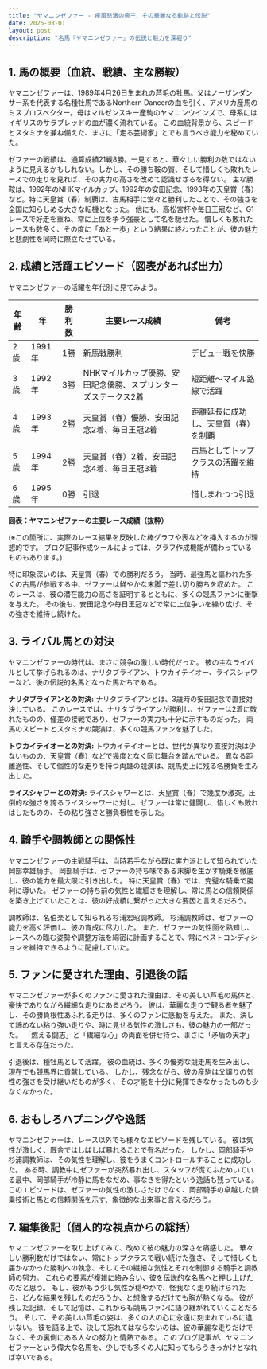 ```yaml
---
title: "ヤマニンゼファー - 疾風怒濤の帝王、その華麗なる軌跡と伝説"
date: 2025-08-01
layout: post
description: "名馬『ヤマニンゼファー』の伝説と魅力を深堀り"
---
```


## 1. 馬の概要（血統、戦績、主な勝鞍）

ヤマニンゼファーは、1989年4月26日生まれの芦毛の牡馬。父はノーザンダンサー系を代表する名種牡馬であるNorthern Dancerの血を引く、アメリカ産馬のミスプロスペクター。母はマルゼンスキー産駒のヤマニンウインズで、母系にはイギリスのサラブレッドの血が濃く流れている。  この血統背景から、スピードとスタミナを兼ね備えた、まさに「走る芸術家」とでも言うべき能力を秘めていた。

ゼファーの戦績は、通算成績21戦8勝。一見すると、華々しい勝利の数ではないように見えるかもしれない。しかし、その勝ち鞍の質、そして惜しくも敗れたレースでの走りを見れば、その実力の高さを改めて認識せざるを得ない。  主な勝鞍は、1992年のNHKマイルカップ、1992年の安田記念、1993年の天皇賞（春）など。特に天皇賞（春）制覇は、古馬相手に堂々と勝利したことで、その強さを全国に知らしめる大きな転機となった。  他にも、高松宮杯や毎日王冠など、G1レースで好走を重ね、常に上位を争う強豪として名を馳せた。  惜しくも敗れたレースも数多く、その度に「あと一歩」という結果に終わったことが、彼の魅力と悲劇性を同時に際立たせている。


## 2. 成績と活躍エピソード（図表があれば出力）

ヤマニンゼファーの活躍を年代別に見てみよう。

| 年齢 | 年 | 勝利数 | 主要レース成績 | 備考 |
|---|---|---|---|---|
| 2歳 | 1991年 | 1勝 |  新馬戦勝利 |  デビュー戦を快勝 |
| 3歳 | 1992年 | 3勝 |  NHKマイルカップ優勝、安田記念優勝、スプリンターズステークス2着 |  短距離～マイル路線で活躍 |
| 4歳 | 1993年 | 2勝 | 天皇賞（春）優勝、安田記念2着、毎日王冠2着 |  距離延長に成功し、天皇賞（春）を制覇 |
| 5歳 | 1994年 | 2勝 |  天皇賞（春）2着、安田記念4着、毎日王冠3着 |  古馬としてトップクラスの活躍を維持 |
| 6歳 | 1995年 | 0勝 |  引退 |  惜しまれつつ引退 |

**図表：ヤマニンゼファーの主要レース成績（抜粋）**

(※この箇所に、実際のレース結果を反映した棒グラフや表などを挿入するのが理想的です。  ブログ記事作成ツールによっては、グラフ作成機能が備わっているものもあります。)

特に印象深いのは、天皇賞（春）での勝利だろう。  当時、最強馬と謳われた多くの古馬が参戦する中、ゼファーは鮮やかな末脚で差し切り勝ちを収めた。  このレースは、彼の潜在能力の高さを証明するとともに、多くの競馬ファンに衝撃を与えた。  その後も、安田記念や毎日王冠などで常に上位争いを繰り広げ、その強さを維持し続けた。


## 3. ライバル馬との対決

ヤマニンゼファーの時代は、まさに競争の激しい時代だった。  彼の主なライバルとして挙げられるのは、ナリタブライアン、トウカイテイオー、ライスシャワーなど、後の伝説的名馬となった馬たちである。

**ナリタブライアンとの対決:**  ナリタブライアンとは、3歳時の安田記念で直接対決している。  このレースでは、ナリタブライアンが勝利し、ゼファーは2着に敗れたものの、僅差の接戦であり、ゼファーの実力も十分に示すものだった。  両馬のスピードとスタミナの競演は、多くの競馬ファンを魅了した。

**トウカイテイオーとの対決:**  トウカイテイオーとは、世代が異なり直接対決は少ないものの、天皇賞（春）などで幾度となく同じ舞台を踏んでいる。  異なる距離適性、そして個性的な走りを持つ両雄の競演は、競馬史上に残る名勝負を生み出した。

**ライスシャワーとの対決:**  ライスシャワーとは、天皇賞（春）で幾度か激突。圧倒的な強さを誇るライスシャワーに対し、ゼファーは常に健闘し、惜しくも敗れはしたものの、その粘り強さと勝負根性を示した。


## 4. 騎手や調教師との関係性

ヤマニンゼファーの主戦騎手は、当時若手ながら既に実力派として知られていた岡部幸雄騎手。  岡部騎手は、ゼファーの持ち味である末脚を生かす騎乗を徹底し、彼の能力を最大限に引き出した。  特に天皇賞（春）では、完璧な騎乗で勝利に導いた。  ゼファーの持ち前の気性と繊細さを理解し、常に馬との信頼関係を築き上げていたことは、彼の好成績に繋がった大きな要因と言えるだろう。

調教師は、名伯楽として知られる杉浦宏昭調教師。  杉浦調教師は、ゼファーの能力を高く評価し、彼の育成に尽力した。  また、ゼファーの気性面を熟知し、レースへの臨む姿勢や調整方法を綿密に計画することで、常にベストコンディションを維持できるように配慮していた。


## 5. ファンに愛された理由、引退後の話

ヤマニンゼファーが多くのファンに愛された理由は、その美しい芦毛の馬体と、豪快でありながら繊細な走りにあるだろう。  彼は、華麗な走りで観る者を魅了し、その勝負根性あふれる走りは、多くのファンに感動を与えた。  また、決して諦めない粘り強い走りや、時に見せる気性の激しさも、彼の魅力の一部だった。  「燃える闘志」と「繊細な心」の両面を併せ持つ、まさに「矛盾の天才」と言える存在だった。

引退後は、種牡馬として活躍。  彼の血統は、多くの優秀な競走馬を生み出し、現在でも競馬界に貢献している。  しかし、残念ながら、彼の産駒は父譲りの気性の強さを受け継いだものが多く、その才能を十分に発揮できなかったものも少なくなかった。


## 6. おもしろハプニングや逸話

ヤマニンゼファーは、レース以外でも様々なエピソードを残している。  彼は気性が激しく、厩舎ではしばしば暴れることで有名だった。  しかし、岡部騎手や杉浦調教師は、その気性を理解し、彼をうまくコントロールすることに成功した。  ある時、調教中にゼファーが突然暴れ出し、スタッフが慌てふためいている最中、岡部騎手が冷静に馬をなだめ、事なきを得たという逸話も残っている。  このエピソードは、ゼファーの気性の激しさだけでなく、岡部騎手の卓越した騎乗技術と馬との信頼関係を示す、象徴的な出来事と言えるだろう。


## 7. 編集後記（個人的な視点からの総括）

ヤマニンゼファーを取り上げてみて、改めて彼の魅力の深さを痛感した。  華々しい勝利数だけではない、常にトップクラスで戦い続けた強さ、そして惜しくも届かなかった勝利への執念、そしてその繊細な気性とそれを制御する騎手と調教師の努力。  これらの要素が複雑に絡み合い、彼を伝説的な名馬へと押し上げたのだと思う。  もし、彼がもう少し気性が穏やかで、怪我なく走り続けられたら、どんな結果を残したのだろうか、と想像するだけでも胸が熱くなる。  彼が残した記録、そして記憶は、これからも競馬ファンに語り継がれていくことだろう。  そして、その美しい芦毛の姿は、多くの人の心に永遠に刻まれているに違いない。  彼を語る上で、決して忘れてはならないのは、彼の華麗な走りだけでなく、その裏側にある人々の努力と情熱である。  このブログ記事が、ヤマニンゼファーという偉大な名馬を、少しでも多くの人に知ってもらうきっかけとなれば幸いである。
